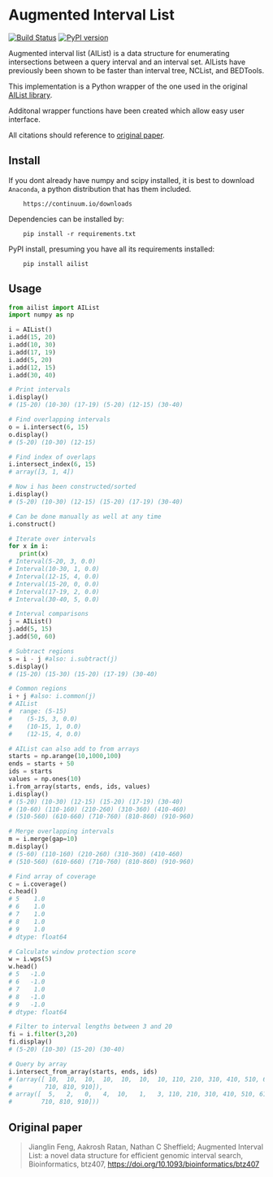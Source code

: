 # Augmented Interval List

[![Build Status](https://travis-ci.org/kylessmith/ailist.svg?branch=master)](https://travis-ci.org/kylessmith/ailist) [![PyPI version](https://badge.fury.io/py/ailist.svg)](https://badge.fury.io/py/ailist)

Augmented interval list (AIList) is a data structure for enumerating intersections 
between a query interval and an interval set. AILists have previously been shown 
to be faster than interval tree, NCList, and BEDTools.

This implementation is a Python wrapper of the one used in the original [AIList library][AIList_github].


Additonal wrapper functions have been created which allow easy user interface.

All citations should reference to [original paper][paper].

## Install

If you dont already have numpy and scipy installed, it is best to download
`Anaconda`, a python distribution that has them included.  
```
    https://continuum.io/downloads
```

Dependencies can be installed by:

```
    pip install -r requirements.txt
```

PyPI install, presuming you have all its requirements installed:
```
    pip install ailist
```

## Usage

```python
from ailist import AIList
import numpy as np

i = AIList()
i.add(15, 20)
i.add(10, 30)
i.add(17, 19)
i.add(5, 20)
i.add(12, 15)
i.add(30, 40)

# Print intervals
i.display()
# (15-20) (10-30) (17-19) (5-20) (12-15) (30-40)

# Find overlapping intervals
o = i.intersect(6, 15)
o.display()
# (5-20) (10-30) (12-15)

# Find index of overlaps
i.intersect_index(6, 15)
# array([3, 1, 4])

# Now i has been constructed/sorted
i.display()
# (5-20) (10-30) (12-15) (15-20) (17-19) (30-40)

# Can be done manually as well at any time
i.construct()

# Iterate over intervals
for x in i:
   print(x)
# Interval(5-20, 3, 0.0)
# Interval(10-30, 1, 0.0)
# Interval(12-15, 4, 0.0)
# Interval(15-20, 0, 0.0)
# Interval(17-19, 2, 0.0)
# Interval(30-40, 5, 0.0)

# Interval comparisons
j = AIList()
j.add(5, 15)
j.add(50, 60)

# Subtract regions
s = i - j #also: i.subtract(j)
s.display()
# (15-20) (15-30) (15-20) (17-19) (30-40) 

# Common regions
i + j #also: i.common(j)
# AIList
#  range: (5-15)
#    (5-15, 3, 0.0)
#    (10-15, 1, 0.0)
#    (12-15, 4, 0.0)

# AIList can also add to from arrays
starts = np.arange(10,1000,100)
ends = starts + 50
ids = starts
values = np.ones(10)
i.from_array(starts, ends, ids, values)
i.display()
# (5-20) (10-30) (12-15) (15-20) (17-19) (30-40) 
# (10-60) (110-160) (210-260) (310-360) (410-460) 
# (510-560) (610-660) (710-760) (810-860) (910-960)

# Merge overlapping intervals
m = i.merge(gap=10)
m.display()
# (5-60) (110-160) (210-260) (310-360) (410-460) 
# (510-560) (610-660) (710-760) (810-860) (910-960)

# Find array of coverage
c = i.coverage()
c.head()
# 5    1.0
# 6    1.0
# 7    1.0
# 8    1.0
# 9    1.0
# dtype: float64

# Calculate window protection score
w = i.wps(5)
w.head()
# 5   -1.0
# 6   -1.0
# 7    1.0
# 8   -1.0
# 9   -1.0
# dtype: float64

# Filter to interval lengths between 3 and 20
fi = i.filter(3,20)
fi.display()
# (5-20) (10-30) (15-20) (30-40)

# Query by array
i.intersect_from_array(starts, ends, ids)
# (array([ 10,  10,  10,  10,  10,  10,  10, 110, 210, 310, 410, 510, 610,
#         710, 810, 910]),
# array([  5,   2,   0,   4,  10,   1,   3, 110, 210, 310, 410, 510, 610,
#        710, 810, 910]))

```


## Original paper

> Jianglin Feng,  Aakrosh Ratan,  Nathan C Sheffield; Augmented Interval List: a novel data structure for efficient genomic interval search, Bioinformatics, btz407, https://doi.org/10.1093/bioinformatics/btz407


[AIList_github]: https://github.com/databio/AIList
[paper]: https://academic.oup.com/bioinformatics/advance-article/doi/10.1093/bioinformatics/btz407/5509521